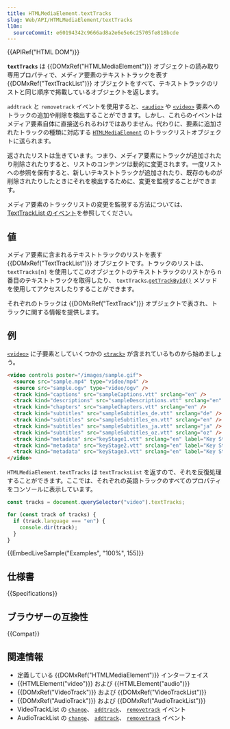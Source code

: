 ```yaml
---
title: HTMLMediaElement.textTracks
slug: Web/API/HTMLMediaElement/textTracks
l10n:
  sourceCommit: e60194342c9666ad8a2e6e5e6c25705fe818bcde
---
```


{{APIRef("HTML DOM")}}

**`textTracks`** は {{DOMxRef("HTMLMediaElement")}} オブジェクトの読み取り専用プロパティで、メディア要素のテキストトラックを表す {{DOMxRef("TextTrackList")}} オブジェクトをすべて、テキストトラックのリストと同じ順序で掲載しているオブジェクトを返します。

`addtrack` と `removetrack` イベントを使用すると、[`<audio>`](/ja/docs/Web/HTML/Element/audio) や [`<video>`](/ja/docs/Web/HTML/Element/video) 要素へのトラックの追加や削除を検出することができます。しかし、これらのイベントはメディア要素自体に直接送られるわけではありません。代わりに、要素に追加されたトラックの種類に対応する [`HTMLMediaElement`](/ja/docs/Web/API/HTMLMediaElement) のトラックリストオブジェクトに送られます。

返されたリストは生きています。つまり、メディア要素にトラックが追加されたり削除されたりすると、リストのコンテンツは動的に変更されます。一度リストへの参照を保有すると、新しいテキストトラックが追加されたり、既存のものが削除されたりしたときにそれを検出するために、変更を監視することができます。

メディア要素のトラックリストの変更を監視する方法については、[TextTrackList のイベント](/ja/docs/Web/API/TextTrackList#イベント)を参照してください。

## 値

メディア要素に含まれるテキストトラックのリストを表す {{DOMxRef("TextTrackList")}} オブジェクトです。トラックのリストは、`textTracks[n]` を使用してこのオブジェクトのテキストトラックのリストから n 番目のテキストトラックを取得したり、 `textTracks`.[`getTrackById()`](/ja/docs/Web/API/TextTrackList/getTrackById) メソッドを使用してアクセスしたりすることができます。

それぞれのトラックは {{DOMxRef("TextTrack")}} オブジェクトで表され、トラックに関する情報を提供します。

## 例

[`<video>`](/ja/docs/Web/HTML/Element/video) に子要素としていくつかの [`<track>`](/ja/docs/Web/HTML/Element/track) が含まれているものから始めましょう。

```html
<video controls poster="/images/sample.gif">
  <source src="sample.mp4" type="video/mp4" />
  <source src="sample.ogv" type="video/ogv" />
  <track kind="captions" src="sampleCaptions.vtt" srclang="en" />
  <track kind="descriptions" src="sampleDescriptions.vtt" srclang="en" />
  <track kind="chapters" src="sampleChapters.vtt" srclang="en" />
  <track kind="subtitles" src="sampleSubtitles_de.vtt" srclang="de" />
  <track kind="subtitles" src="sampleSubtitles_en.vtt" srclang="en" />
  <track kind="subtitles" src="sampleSubtitles_ja.vtt" srclang="ja" />
  <track kind="subtitles" src="sampleSubtitles_oz.vtt" srclang="oz" />
  <track kind="metadata" src="keyStage1.vtt" srclang="en" label="Key Stage 1" />
  <track kind="metadata" src="keyStage2.vtt" srclang="en" label="Key Stage 2" />
  <track kind="metadata" src="keyStage3.vtt" srclang="en" label="Key Stage 3" />
</video>
```

`HTMLMediaElement.textTracks` は `textTracksList` を返すので、それを反復処理することができます。ここでは、それぞれの英語トラックのすべてのプロパティをコンソールに表示しています。

```js
const tracks = document.querySelector("video").textTracks;

for (const track of tracks) {
  if (track.language === "en") {
    console.dir(track);
  }
}
```

{{EmbedLiveSample("Examples", "100%", 155)}}

## 仕様書

{{Specifications}}

## ブラウザーの互換性

{{Compat}}

## 関連情報

- 定義している {{DOMxRef("HTMLMediaElement")}} インターフェイス
- {{HTMLElement("video")}} および {{HTMLElement("audio")}}
- {{DOMxRef("VideoTrack")}} および {{DOMxRef("VideoTrackList")}}
- {{DOMxRef("AudioTrack")}} および {{DOMxRef("AudioTrackList")}}
- VideoTrackList の
  [`change`](/ja/docs/Web/API/VideoTrackList/change_event)、
  [`addtrack`](/ja/docs/Web/API/VideoTrackList/addtrack_event)、
  [`removetrack`](/ja/docs/Web/API/VideoTrackList/removetrack_event)
  イベント
- AudioTrackList の
  [`change`](/ja/docs/Web/API/AudioTrackList/change_event)、
  [`addtrack`](/ja/docs/Web/API/AudioTrackList/addtrack_event)、
  [`removetrack`](/ja/docs/Web/API/AudioTrackList/removetrack_event)
  イベント
